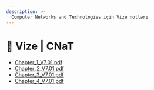 ```yaml
---
description: >-
  Computer Networks and Technologies için Vize notları
---
```


# 📅 Vize \| CNaT

<!--YPackage.YGitbookIntegration-tarafından-otomatik-oluşturulmuştur-->

- [Chapter_1_V7.01.pdf](Chapter_1_V7.01.pdf)
- [Chapter_2_V7.01.pdf](Chapter_2_V7.01.pdf)
- [Chapter_3_V7.01.pdf](Chapter_3_V7.01.pdf)
- [Chapter_4_V7.01.pdf](Chapter_4_V7.01.pdf)

<!--YPackage.YGitbookIntegration-tarafından-otomatik-oluşturulmuştur-->
